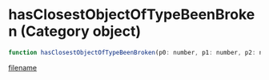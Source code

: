 # hasClosestObjectOfTypeBeenBroken (Category object)

```js
function hasClosestObjectOfTypeBeenBroken(p0: number, p1: number, p2: number, p3: number, modelHash: number, p5: number): boolean
```

[filename](hasClosestObjectOfTypeBeenBroken_m.md ':include')